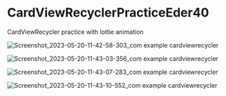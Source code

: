 # CardViewRecyclerPracticeEder40
CardViewRecycler practice with lottie animation

![Screenshot_2023-05-20-11-42-58-303_com example cardviewrecycler](https://github.com/EderVidaurri40/CardViewRecyclerPracticeEder40/assets/134014414/0ae791f1-c123-4771-ae01-5aaad644348d)

![Screenshot_2023-05-20-11-43-03-356_com example cardviewrecycler](https://github.com/EderVidaurri40/CardViewRecyclerPracticeEder40/assets/134014414/b9a127eb-2144-4434-97a0-0c264dd04737)

![Screenshot_2023-05-20-11-43-07-283_com example cardviewrecycler](https://github.com/EderVidaurri40/CardViewRecyclerPracticeEder40/assets/134014414/e76504a8-577e-4b42-af40-18015e6a1ec8)

![Screenshot_2023-05-20-11-43-10-552_com example cardviewrecycler](https://github.com/EderVidaurri40/CardViewRecyclerPracticeEder40/assets/134014414/94d64b7b-db7e-4141-9c8b-0ad69dd53547)
